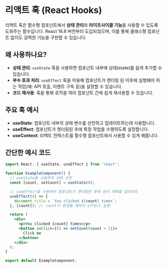# 리액트 훅 (React Hooks)

리액트 훅은 함수형 컴포넌트에서 **상태 관리**와 **라이프사이클 기능**을 사용할 수 있도록 도와주는 함수입니다. React 16.8 버전부터 도입되었으며, 이를 통해 클래스형 컴포넌트 없이도 강력한 기능을 구현할 수 있습니다.

## 왜 사용하나요?
- **상태 관리**: `useState` 훅을 사용하면 컴포넌트 내부에 상태(state)를 쉽게 추가할 수 있습니다.
- **부수 효과 처리**: `useEffect` 훅을 이용해 컴포넌트가 렌더링 된 이후에 실행해야 하는 작업(예: API 호출, 이벤트 구독 등)을 설정할 수 있습니다.
- **코드 재사용**: 훅을 통해 로직을 여러 컴포넌트 간에 쉽게 재사용할 수 있습니다.

## 주요 훅 예시
- **useState**: 컴포넌트 내부의 상태 변수를 선언하고 업데이트하는데 사용합니다.
- **useEffect**: 컴포넌트가 렌더링된 후에 특정 작업을 수행하도록 설정합니다.
- **useContext**: 리액트 컨텍스트를 함수형 컴포넌트에서 사용할 수 있게 해줍니다.

## 간단한 예시 코드

```jsx
import React, { useState, useEffect } from 'react';

function ExampleComponent() {
  // useState를 사용하여 상태 선언
  const [count, setCount] = useState(0);

  // useEffect를 사용하여 컴포넌트가 렌더링된 후에 문서 제목을 업데이트
  useEffect(() => {
    document.title = `You clicked ${count} times`;
  }, [count]); // count가 변경될 때마다 effect 실행

  return (
    <div>
      <p>You clicked {count} times</p>
      <button onClick={() => setCount(count + 1)}>
        Click me
      </button>
    </div>
  );
}

export default ExampleComponent;
